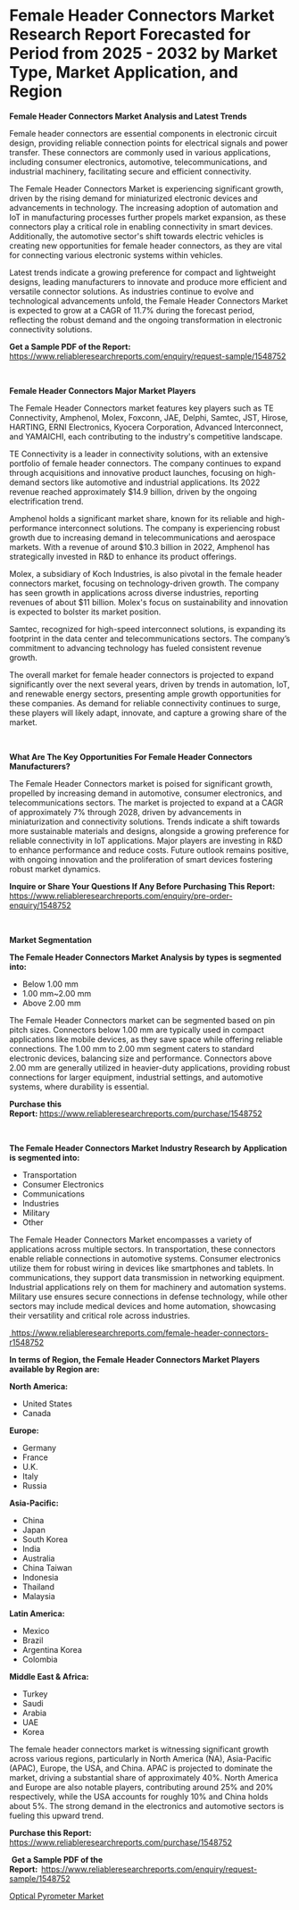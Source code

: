 <p><h1>Female Header Connectors Market Research Report Forecasted for Period from 2025 -  2032 by Market Type, Market Application, and Region</h1></p><p><strong>Female Header Connectors Market Analysis and Latest Trends</strong></p>
<p><p>Female header connectors are essential components in electronic circuit design, providing reliable connection points for electrical signals and power transfer. These connectors are commonly used in various applications, including consumer electronics, automotive, telecommunications, and industrial machinery, facilitating secure and efficient connectivity.</p><p>The Female Header Connectors Market is experiencing significant growth, driven by the rising demand for miniaturized electronic devices and advancements in technology. The increasing adoption of automation and IoT in manufacturing processes further propels market expansion, as these connectors play a critical role in enabling connectivity in smart devices. Additionally, the automotive sector's shift towards electric vehicles is creating new opportunities for female header connectors, as they are vital for connecting various electronic systems within vehicles.</p><p>Latest trends indicate a growing preference for compact and lightweight designs, leading manufacturers to innovate and produce more efficient and versatile connector solutions. As industries continue to evolve and technological advancements unfold, the Female Header Connectors Market is expected to grow at a CAGR of 11.7% during the forecast period, reflecting the robust demand and the ongoing transformation in electronic connectivity solutions.</p></p>
<p><strong>Get a Sample PDF of the Report:&nbsp;</strong> <a href="https://www.reliableresearchreports.com/enquiry/request-sample/1548752?utm_campaign=2333&utm_medium=2&utm_source=Github&utm_content=ia&utm_term=11022025&utm_id=female-header-connectors">https://www.reliableresearchreports.com/enquiry/request-sample/1548752</a></p>
<p>&nbsp;</p>
<p><strong>Female Header Connectors Major Market Players</strong></p>
<p><p>The Female Header Connectors market features key players such as TE Connectivity, Amphenol, Molex, Foxconn, JAE, Delphi, Samtec, JST, Hirose, HARTING, ERNI Electronics, Kyocera Corporation, Advanced Interconnect, and YAMAICHI, each contributing to the industry's competitive landscape.</p><p>TE Connectivity is a leader in connectivity solutions, with an extensive portfolio of female header connectors. The company continues to expand through acquisitions and innovative product launches, focusing on high-demand sectors like automotive and industrial applications. Its 2022 revenue reached approximately $14.9 billion, driven by the ongoing electrification trend.</p><p>Amphenol holds a significant market share, known for its reliable and high-performance interconnect solutions. The company is experiencing robust growth due to increasing demand in telecommunications and aerospace markets. With a revenue of around $10.3 billion in 2022, Amphenol has strategically invested in R&D to enhance its product offerings.</p><p>Molex, a subsidiary of Koch Industries, is also pivotal in the female header connectors market, focusing on technology-driven growth. The company has seen growth in applications across diverse industries, reporting revenues of about $11 billion. Molex's focus on sustainability and innovation is expected to bolster its market position.</p><p>Samtec, recognized for high-speed interconnect solutions, is expanding its footprint in the data center and telecommunications sectors. The company’s commitment to advancing technology has fueled consistent revenue growth.</p><p>The overall market for female header connectors is projected to expand significantly over the next several years, driven by trends in automation, IoT, and renewable energy sectors, presenting ample growth opportunities for these companies. As demand for reliable connectivity continues to surge, these players will likely adapt, innovate, and capture a growing share of the market.</p></p>
<p>&nbsp;</p>
<p><strong>What Are The Key Opportunities For Female Header Connectors Manufacturers?</strong></p>
<p><p>The Female Header Connectors market is poised for significant growth, propelled by increasing demand in automotive, consumer electronics, and telecommunications sectors. The market is projected to expand at a CAGR of approximately 7% through 2028, driven by advancements in miniaturization and connectivity solutions. Trends indicate a shift towards more sustainable materials and designs, alongside a growing preference for reliable connectivity in IoT applications. Major players are investing in R&D to enhance performance and reduce costs. Future outlook remains positive, with ongoing innovation and the proliferation of smart devices fostering robust market dynamics.</p></p>
<p><strong>Inquire or Share Your Questions If Any Before Purchasing This Report:</strong> <a href="https://www.reliableresearchreports.com/enquiry/pre-order-enquiry/1548752?utm_campaign=2333&utm_medium=2&utm_source=Github&utm_content=ia&utm_term=11022025&utm_id=female-header-connectors">https://www.reliableresearchreports.com/enquiry/pre-order-enquiry/1548752</a></p>
<p>&nbsp;</p>
<p><strong>Market Segmentation</strong></p>
<p><strong>The Female Header Connectors Market Analysis by types is segmented into:</strong></p>
<p><ul><li>Below 1.00 mm</li><li>1.00 mm~2.00 mm</li><li>Above 2.00 mm</li></ul></p>
<p><p>The Female Header Connectors market can be segmented based on pin pitch sizes. Connectors below 1.00 mm are typically used in compact applications like mobile devices, as they save space while offering reliable connections. The 1.00 mm to 2.00 mm segment caters to standard electronic devices, balancing size and performance. Connectors above 2.00 mm are generally utilized in heavier-duty applications, providing robust connections for larger equipment, industrial settings, and automotive systems, where durability is essential.</p></p>
<p><strong>Purchase this Report:&nbsp;</strong><a href="https://www.reliableresearchreports.com/purchase/1548752?utm_campaign=2333&utm_medium=2&utm_source=Github&utm_content=ia&utm_term=11022025&utm_id=female-header-connectors">https://www.reliableresearchreports.com/purchase/1548752</a></p>
<p>&nbsp;</p>
<p><strong>The Female Header Connectors Market Industry Research by Application is segmented into:</strong></p>
<p><ul><li>Transportation</li><li>Consumer Electronics</li><li>Communications</li><li>Industries</li><li>Military</li><li>Other</li></ul></p>
<p><p>The Female Header Connectors Market encompasses a variety of applications across multiple sectors. In transportation, these connectors enable reliable connections in automotive systems. Consumer electronics utilize them for robust wiring in devices like smartphones and tablets. In communications, they support data transmission in networking equipment. Industrial applications rely on them for machinery and automation systems. Military use ensures secure connections in defense technology, while other sectors may include medical devices and home automation, showcasing their versatility and critical role across industries.</p></p>
<p><a href="https://www.reliableresearchreports.com/female-header-connectors-r1548752?utm_campaign=2333&utm_medium=2&utm_source=Github&utm_content=ia&utm_term=11022025&utm_id=female-header-connectors">&nbsp;https://www.reliableresearchreports.com/female-header-connectors-r1548752</a></p>
<p><strong>In terms of Region, the Female Header Connectors Market Players available by Region are:</strong></p>
<p>
    <p> <strong> North America: </strong>
        <ul>
            <li>United States</li>
            <li>Canada</li>
        </ul>
        </p> 
    <p> <strong> Europe: </strong>
        <ul>
            <li>Germany</li>
            <li>France</li>
            <li>U.K.</li>
            <li>Italy</li>
            <li>Russia</li>
        </ul>
        </p> 
    <p> <strong> Asia-Pacific: </strong>
        <ul>
            <li>China</li>
            <li>Japan</li>
            <li>South Korea</li>
            <li>India</li>
            <li>Australia</li>
            <li>China Taiwan</li>
            <li>Indonesia</li>
            <li>Thailand</li>
            <li>Malaysia</li>
        </ul>
        </p> 
    <p> <strong> Latin America: </strong>
        <ul>
            <li>Mexico</li>
            <li>Brazil</li>
            <li>Argentina Korea</li>
            <li>Colombia</li>
        </ul>
        </p> 
    <p> <strong> Middle East & Africa: </strong>
        <ul>
            <li>Turkey</li>
            <li>Saudi</li>
            <li>Arabia</li>
            <li>UAE</li>
            <li>Korea</li>
        </ul>
    </p>
    </p>
<p><p>The female header connectors market is witnessing significant growth across various regions, particularly in North America (NA), Asia-Pacific (APAC), Europe, the USA, and China. APAC is projected to dominate the market, driving a substantial share of approximately 40%. North America and Europe are also notable players, contributing around 25% and 20% respectively, while the USA accounts for roughly 10% and China holds about 5%. The strong demand in the electronics and automotive sectors is fueling this upward trend.</p></p>
<p><strong>Purchase this Report: </strong><a href="https://www.reliableresearchreports.com/purchase/1548752?utm_campaign=2333&utm_medium=2&utm_source=Github&utm_content=ia&utm_term=11022025&utm_id=female-header-connectors">https://www.reliableresearchreports.com/purchase/1548752</a></p>
<p>&nbsp;<strong>Get a Sample PDF of the Report:&nbsp;&nbsp;</strong><a href="https://www.reliableresearchreports.com/enquiry/request-sample/1548752?utm_campaign=2333&utm_medium=2&utm_source=Github&utm_content=ia&utm_term=11022025&utm_id=female-header-connectors">https://www.reliableresearchreports.com/enquiry/request-sample/1548752</a></p>
<p><strong></strong></p>
<p><p><a href="https://github.com/yankimber90yankim/Market-Research-Report-List-1/blob/main/optical-pyrometer-market.md?utm_campaign=2333&utm_medium=2&utm_source=Github&utm_content=ia&utm_term=11022025&utm_id=female-header-connectors">Optical Pyrometer Market</a></p></p>